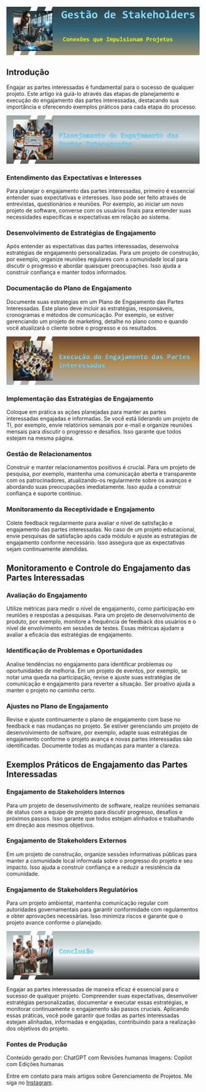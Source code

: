 [![1719969179670](image/ArtigoSobreEngajamentodeStakehollders/1719969179670.png)]()

## Introdução

Engajar as partes interessadas é fundamental para o sucesso de qualquer projeto. Este artigo irá guiá-lo através das etapas de planejamento e execução do engajamento das partes interessadas, destacando sua importância e oferecendo exemplos práticos para cada etapa do processo.

![1720047496027](image/ArtigoSobreEngajamentodeStakehollders/1720047496027.png)

### Entendimento das Expectativas e Interesses

Para planejar o engajamento das partes interessadas, primeiro é essencial entender suas expectativas e interesses. Isso pode ser feito através de entrevistas, questionários e reuniões. Por exemplo, ao iniciar um novo projeto de software, converse com os usuários finais para entender suas necessidades específicas e expectativas em relação ao sistema.

### Desenvolvimento de Estratégias de Engajamento

Após entender as expectativas das partes interessadas, desenvolva estratégias de engajamento personalizadas. Para um projeto de construção, por exemplo, organize reuniões regulares com a comunidade local para discutir o progresso e abordar quaisquer preocupações. Isso ajuda a construir confiança e manter todos informados.

### Documentação do Plano de Engajamento

Documente suas estratégias em um Plano de Engajamento das Partes Interessadas. Este plano deve incluir as estratégias, responsáveis, cronogramas e métodos de comunicação. Por exemplo, se estiver gerenciando um projeto de marketing, detalhe no plano como e quando você atualizará o cliente sobre o progresso e os resultados.

![1720047965913](image/ArtigoSobreEngajamentodeStakehollders/1720047965913.png)

### Implementação das Estratégias de Engajamento

Coloque em prática as ações planejadas para manter as partes interessadas engajadas e informadas. Se você está liderando um projeto de TI, por exemplo, envie relatórios semanais por e-mail e organize reuniões mensais para discutir o progresso e desafios. Isso garante que todos estejam na mesma página.

### Gestão de Relacionamentos

Construir e manter relacionamentos positivos é crucial. Para um projeto de pesquisa, por exemplo, mantenha uma comunicação aberta e transparente com os patrocinadores, atualizando-os regularmente sobre os avanços e abordando suas preocupações imediatamente. Isso ajuda a construir confiança e suporte contínuo.

### Monitoramento da Receptividade e Engajamento

Colete feedback regularmente para avaliar o nível de satisfação e engajamento das partes interessadas. No caso de um projeto educacional, envie pesquisas de satisfação após cada módulo e ajuste as estratégias de engajamento conforme necessário. Isso assegura que as expectativas sejam continuamente atendidas.

## Monitoramento e Controle do Engajamento das Partes Interessadas

### Avaliação do Engajamento

Utilize métricas para medir o nível de engajamento, como participação em reuniões e respostas a pesquisas. Para um projeto de desenvolvimento de produto, por exemplo, monitore a frequência de feedback dos usuários e o nível de envolvimento em sessões de testes. Essas métricas ajudam a avaliar a eficácia das estratégias de engajamento.

### Identificação de Problemas e Oportunidades

Analise tendências no engajamento para identificar problemas ou oportunidades de melhoria. Em um projeto de eventos, por exemplo, se notar uma queda na participação, revise e ajuste suas estratégias de comunicação e engajamento para reverter a situação. Ser proativo ajuda a manter o projeto no caminho certo.

### Ajustes no Plano de Engajamento

Revise e ajuste continuamente o plano de engajamento com base no feedback e nas mudanças no projeto. Se estiver gerenciando um projeto de desenvolvimento de software, por exemplo, adapte suas estratégias de engajamento conforme o projeto avança e novas partes interessadas são identificadas. Documente todas as mudanças para manter a clareza.

## Exemplos Práticos de Engajamento das Partes Interessadas

### Engajamento de Stakeholders Internos

Para um projeto de desenvolvimento de software, realize reuniões semanais de status com a equipe de projeto para discutir progresso, desafios e próximos passos. Isso garante que todos estejam alinhados e trabalhando em direção aos mesmos objetivos.

### Engajamento de Stakeholders Externos

Em um projeto de construção, organize sessões informativas públicas para manter a comunidade local informada sobre o progresso do projeto e seu impacto. Isso ajuda a construir confiança e a reduzir a resistência da comunidade.

### Engajamento de Stakeholders Regulatórios

Para um projeto ambiental, mantenha comunicação regular com autoridades governamentais para garantir conformidade com regulamentos e obter aprovações necessárias. Isso minimiza riscos e garante que o projeto avance conforme o planejado.

![1720048629436](image/ArtigoSobreEngajamentodeStakehollders/1720048629436.png)

Engajar as partes interessadas de maneira eficaz é essencial para o sucesso de qualquer projeto. Compreender suas expectativas, desenvolver estratégias personalizadas, documentar e executar essas estratégias, e monitorar continuamente o engajamento são passos cruciais. Aplicando essas práticas, você pode garantir que todas as partes interessadas estejam alinhadas, informadas e engajadas, contribuindo para a realização dos objetivos do projeto.

### Fontes de Produção

Conteúdo gerado por: ChatGPT com Revisões humanas
Imagens: Copilot com Edições humanas

Entre em contato para mais artigos sobre Gerenciamento de Projetos. Me siga no [Instagram](https://www.instagram.com/noel.neri.5/#).
